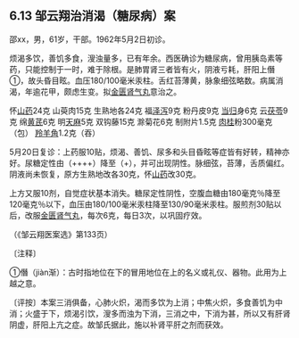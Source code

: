 ## 6.13 邹云翔治消渴（糖尿病）案

邵xx，男，61岁，干部。1962年5月2日初诊。

烦渴多饮，善饥多食，溲浊量多，已有年余。西医确诊为糖尿病，曾用胰岛素等药，只能控制于一时，难于除根。是肺胃肾三者皆有火，阴液亏耗，肝阳上僭①，故头昏目眩。血压180/100毫米汞柱。舌红苔薄黄，脉象细弦略数。病属消渴，年逾花甲，颇虑生变。拟[金匮肾气丸](https://www.gmzyjc.com/read/fjx/fjx07-0.10.0.0.0.md)意治之。

怀[山药](https://www.gmzyjc.com/read/bc/bc17-0.1.6.0.0.md)24克 山萸肉15克 生熟地各24克 福[泽泻](https://www.gmzyjc.com/read/bc/bc05-0.0.4.0.0.md)9克 粉丹皮9克 [当归](https://www.gmzyjc.com/read/bc/bc17-0.3.3.0.0.md)身6克 云[茯苓](https://www.gmzyjc.com/read/bc/bc05-0.0.1.0.0.md)9克 绵[黄芪](https://www.gmzyjc.com/read/bc/bc17-0.1.4.0.0.md)6克 明[天麻](https://www.gmzyjc.com/read/bc/bc10-0.0.6.0.0.md)5克 双钩藤15克 滁菊花6克 制附片1.5克 [肉桂](https://www.gmzyjc.com/read/bc/bc07-0.3.0.0.0.md)粉300毫克（包） [羚羊角](https://www.gmzyjc.com/read/bc/bc10-0.0.1.0.0.md)1.2克（吞）

5月20日复诊：上药服10贴，烦渴、善饥、尿多和头目昏眩等症皆有好转，精神亦好。尿糖定性由（++++）降至（+），并可出现阴性。脉细弦，苔薄，舌质偏红。阴液尚未恢复，原方生熟地改各30克，怀[山药](https://www.gmzyjc.com/read/bc/bc17-0.1.6.0.0.md)改30克。

上方又服10剂，自觉症状基本消失。糖尿定性阴性，空腹血糖由180毫克％降至120毫克％以下，血压由180/100毫米汞柱降至130/90毫米汞柱。服煎剂30贴以后，改服[金匮肾气丸](https://www.gmzyjc.com/read/fjx/fjx07-0.10.0.0.0.md)，每次6克，每日3次，以巩固疗效。

（《邹云翔医案选》第133页）

〔注释〕

①僭（jiàn渐）：古时指地位在下的冒用地位在上的名义或礼仪、器物。此用为上越之意。

〔评按〕本案三消俱备，心肺火炽，渴而多饮为上消；中焦火炽，多食善饥为中消；火盛于下，烦渴引饮，溲多而浊为下消，三消之中，下消为甚，所以又有肝肾阴虚，肝阳上亢之症。故邹氏据此，施以补肾平肝之剂而获效。
